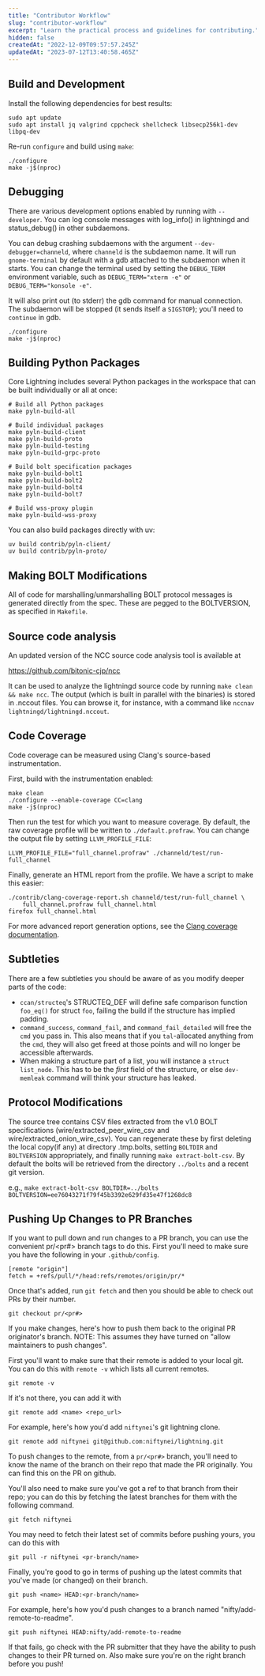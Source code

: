 ```yaml
---
title: "Contributor Workflow"
slug: "contributor-workflow"
excerpt: "Learn the practical process and guidelines for contributing."
hidden: false
createdAt: "2022-12-09T09:57:57.245Z"
updatedAt: "2023-07-12T13:40:58.465Z"
---
```

## Build and Development

Install the following dependencies for best results:

```shell
sudo apt update
sudo apt install jq valgrind cppcheck shellcheck libsecp256k1-dev libpq-dev
```

Re-run `configure` and build using `make`:

```shell
./configure
make -j$(nproc)
```

## Debugging

There are various development options enabled by running with `--developer`.  You can log console messages with log_info() in lightningd and status_debug() in other subdaemons.

You can debug crashing subdaemons with the argument `--dev-debugger=channeld`, where `channeld` is the subdaemon name.  It will run `gnome-terminal` by default with a gdb attached to the subdaemon when it starts.  You can change the terminal used by setting the `DEBUG_TERM` environment variable, such as `DEBUG_TERM="xterm -e"` or `DEBUG_TERM="konsole -e"`.

It will also print out (to stderr) the gdb command for manual connection.  The subdaemon will be stopped (it sends itself a `SIGSTOP`); you'll need to `continue` in gdb.

```shell
./configure
make -j$(nproc)
```

## Building Python Packages

Core Lightning includes several Python packages in the workspace that can be built individually or all at once:

```shell
# Build all Python packages
make pyln-build-all

# Build individual packages
make pyln-build-client
make pyln-build-proto
make pyln-build-testing
make pyln-build-grpc-proto

# Build bolt specification packages
make pyln-build-bolt1
make pyln-build-bolt2
make pyln-build-bolt4
make pyln-build-bolt7

# Build wss-proxy plugin
make pyln-build-wss-proxy
```

You can also build packages directly with uv:

```shell
uv build contrib/pyln-client/
uv build contrib/pyln-proto/
```

## Making BOLT Modifications

All of code for marshalling/unmarshalling BOLT protocol messages is generated directly from the spec. These are pegged to the BOLTVERSION, as specified in `Makefile`.

## Source code analysis

An updated version of the NCC source code analysis tool is available at

<https://github.com/bitonic-cjp/ncc>

It can be used to analyze the lightningd source code by running `make clean && make ncc`. The output (which is built in parallel with the binaries) is stored in .nccout files. You can browse it, for instance, with a command like `nccnav lightningd/lightningd.nccout`.

## Code Coverage

Code coverage can be measured using Clang's source-based instrumentation.

First, build with the instrumentation enabled:

```shell
make clean
./configure --enable-coverage CC=clang
make -j$(nproc)
```

Then run the test for which you want to measure coverage. By default, the raw coverage profile will be written to `./default.profraw`. You can change the output file by setting `LLVM_PROFILE_FILE`:

```shell
LLVM_PROFILE_FILE="full_channel.profraw" ./channeld/test/run-full_channel
```

Finally, generate an HTML report from the profile. We have a script to make this easier:

```shell
./contrib/clang-coverage-report.sh channeld/test/run-full_channel \
    full_channel.profraw full_channel.html
firefox full_channel.html
```

For more advanced report generation options, see the [Clang coverage documentation](https://clang.llvm.org/docs/SourceBasedCodeCoverage.html).

## Subtleties

There are a few subtleties you should be aware of as you modify deeper parts of the code:

- `ccan/structeq`'s STRUCTEQ_DEF will define safe comparison function `foo_eq()` for struct `foo`, failing the build if the structure has implied padding.
- `command_success`, `command_fail`, and `command_fail_detailed` will free the `cmd` you pass in.
  This also means that if you `tal`-allocated anything from the `cmd`, they will also get freed at those points and will no longer be accessible afterwards.
- When making a structure part of a list, you will instance a `struct list_node`. This has to be the _first_ field of the structure, or else `dev-memleak` command will think your structure has leaked.

## Protocol Modifications

The source tree contains CSV files extracted from the v1.0 BOLT specifications (wire/extracted_peer_wire_csv and wire/extracted_onion_wire_csv).  You can regenerate these by first deleting the local copy(if any) at directory .tmp.bolts, setting `BOLTDIR` and `BOLTVERSION` appropriately, and finally running `make
extract-bolt-csv`. By default the bolts will be retrieved from the directory `../bolts` and a recent git version.

e.g., `make extract-bolt-csv BOLTDIR=../bolts BOLTVERSION=ee76043271f79f45b3392e629fd35e47f1268dc8`


## Pushing Up Changes to PR Branches

If you want to pull down and run changes to a PR branch, you can use the convenient
pr/<pr#> branch tags to do this. First you'll need to make sure you have the following
in your `.github/config`.

```
[remote "origin"]
fetch = +refs/pull/*/head:refs/remotes/origin/pr/*
```

Once that's added, run `git fetch` and then you should be able to check out PRs by their number.

```shell
git checkout pr/<pr#>
```

If you make changes, here's how to push them back to the original PR originator's
branch. NOTE: This assumes they have turned on "allow maintainers to push changes".

First you'll want to make sure that their remote is added to your local git. You
can do this with `remote -v` which lists all current remotes.

```shell
git remote -v
```

If it's not there, you can add it with

```shell
git remote add <name> <repo_url>
```

For example, here's how you'd add `niftynei`'s git lightning clone.

```shell
git remote add niftynei git@github.com:niftynei/lightning.git
```

To push changes to the remote, from a `pr/<pr#>` branch, you'll need to
know the name of the branch on their repo that made the PR originally. You
can find this on the PR on github.

You'll also need to make sure you've got a ref to that branch from their repo;
you can do this by fetching the latest branches for them with the following command.

```shell
git fetch niftynei
```

You may need to fetch their latest set of commits before pushing yours, you can do
this with

```shell
git pull -r niftynei <pr-branch/name>
```

Finally, you're good to go in terms of pushing up the latest commits that you've made
(or changed) on their branch.

```shell
git push <name> HEAD:<pr-branch/name>
```

For example, here's how you'd push changes to a branch named "nifty/add-remote-to-readme".

```shell
git push niftynei HEAD:nifty/add-remote-to-readme
```

If that fails, go check with the PR submitter that they have the ability to push changes
to their PR turned on. Also make sure you're on the right branch before you push!
